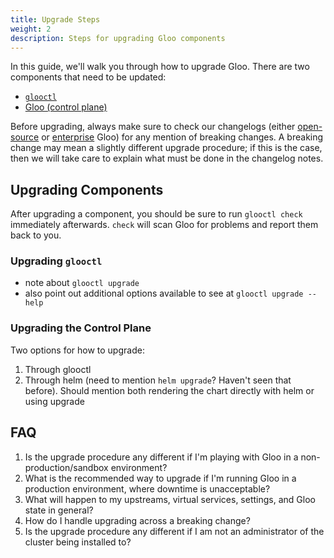 ```yaml
---
title: Upgrade Steps
weight: 2
description: Steps for upgrading Gloo components
---
```


In this guide, we'll walk you through how to upgrade Gloo. There are two components that need to be updated:

* [`glooctl`](#upgrading-glooctl)
* [Gloo (control plane)](#upgrading-the-control-plane)

Before upgrading, always make sure to check our changelogs (either 
[open-source](../../changelog/open_source) or [enterprise](../../changelog/enterprise) Gloo)
for any mention of breaking changes. A breaking change may mean a slightly different upgrade procedure; 
if this is the case, then we will take care to explain what must be done in the changelog notes.

## Upgrading Components

After upgrading a component, you should be sure to run `glooctl check` immediately afterwards.
`check` will scan Gloo for problems and report them back to you.

### Upgrading `glooctl`

* note about `glooctl upgrade`
* also point out additional options available to see at `glooctl upgrade --help`

### Upgrading the Control Plane

Two options for how to upgrade:

1. Through glooctl
1. Through helm (need to mention `helm upgrade`? Haven't seen that before). Should mention both rendering the chart directly with helm or using upgrade

## FAQ

1. Is the upgrade procedure any different if I'm playing with Gloo in a non-production/sandbox environment?
1. What is the recommended way to upgrade if I'm running Gloo in a production environment, where downtime is unacceptable?
1. What will happen to my upstreams, virtual services, settings, and Gloo state in general?
1. How do I handle upgrading across a breaking change?
1. Is the upgrade procedure any different if I am not an administrator of the cluster being installed to?


